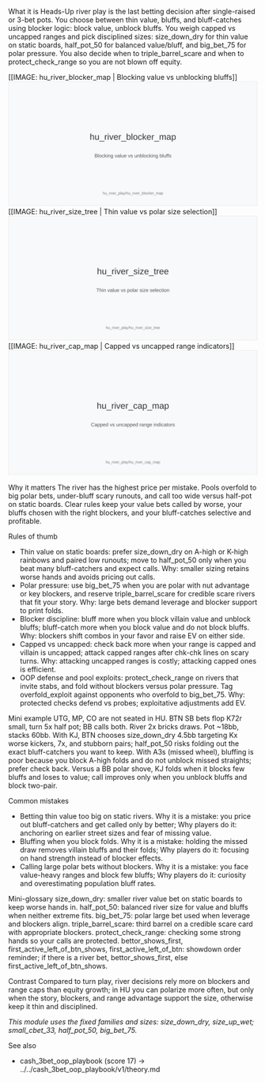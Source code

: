 What it is
Heads-Up river play is the last betting decision after single-raised or 3-bet pots. You choose between thin value, bluffs, and bluff-catches using blocker logic: block value, unblock bluffs. You weigh capped vs uncapped ranges and pick disciplined sizes: size_down_dry for thin value on static boards, half_pot_50 for balanced value/bluff, and big_bet_75 for polar pressure. You also decide when to triple_barrel_scare and when to protect_check_range so you are not blown off equity.

[[IMAGE: hu_river_blocker_map | Blocking value vs unblocking bluffs]]
![Blocking value vs unblocking bluffs](images/hu_river_blocker_map.svg)
[[IMAGE: hu_river_size_tree | Thin value vs polar size selection]]
![Thin value vs polar size selection](images/hu_river_size_tree.svg)
[[IMAGE: hu_river_cap_map | Capped vs uncapped range indicators]]
![Capped vs uncapped range indicators](images/hu_river_cap_map.svg)

Why it matters
The river has the highest price per mistake. Pools overfold to big polar bets, under-bluff scary runouts, and call too wide versus half-pot on static boards. Clear rules keep your value bets called by worse, your bluffs chosen with the right blockers, and your bluff-catches selective and profitable.

Rules of thumb

* Thin value on static boards: prefer size_down_dry on A-high or K-high rainbows and paired low runouts; move to half_pot_50 only when you beat many bluff-catchers and expect calls. Why: smaller sizing retains worse hands and avoids pricing out calls.
* Polar pressure: use big_bet_75 when you are polar with nut advantage or key blockers, and reserve triple_barrel_scare for credible scare rivers that fit your story. Why: large bets demand leverage and blocker support to print folds.
* Blocker discipline: bluff more when you block villain value and unblock bluffs; bluff-catch more when you block value and do not block bluffs. Why: blockers shift combos in your favor and raise EV on either side.
* Capped vs uncapped: check back more when your range is capped and villain is uncapped; attack capped ranges after chk-chk lines on scary turns. Why: attacking uncapped ranges is costly; attacking capped ones is efficient.
* OOP defense and pool exploits: protect_check_range on rivers that invite stabs, and fold without blockers versus polar pressure. Tag overfold_exploit against opponents who overfold to big_bet_75. Why: protected checks defend vs probes; exploitative adjustments add EV.

Mini example
UTG, MP, CO are not seated in HU. BTN SB bets flop K72r small, turn 5x half pot; BB calls both. River 2x bricks draws. Pot ~18bb, stacks 60bb. With KJ, BTN chooses size_down_dry 4.5bb targeting Kx worse kickers, 7x, and stubborn pairs; half_pot_50 risks folding out the exact bluff-catchers you want to keep. With A3s (missed wheel), bluffing is poor because you block A-high folds and do not unblock missed straights; prefer check back. Versus a BB polar shove, KJ folds when it blocks few bluffs and loses to value; call improves only when you unblock bluffs and block two-pair.

Common mistakes

* Betting thin value too big on static rivers. Why it is a mistake: you price out bluff-catchers and get called only by better; Why players do it: anchoring on earlier street sizes and fear of missing value.
* Bluffing when you block folds. Why it is a mistake: holding the missed draw removes villain bluffs and their folds; Why players do it: focusing on hand strength instead of blocker effects.
* Calling large polar bets without blockers. Why it is a mistake: you face value-heavy ranges and block few bluffs; Why players do it: curiosity and overestimating population bluff rates.

Mini-glossary
size_down_dry: smaller river value bet on static boards to keep worse hands in.
half_pot_50: balanced river size for value and bluffs when neither extreme fits.
big_bet_75: polar large bet used when leverage and blockers align.
triple_barrel_scare: third barrel on a credible scare card with appropriate blockers.
protect_check_range: checking some strong hands so your calls are protected.
bettor_shows_first, first_active_left_of_btn_shows, first_active_left_of_btn: showdown order reminder; if there is a river bet, bettor_shows_first, else first_active_left_of_btn_shows.

Contrast
Compared to turn play, river decisions rely more on blockers and range caps than equity growth; in HU you can polarize more often, but only when the story, blockers, and range advantage support the size, otherwise keep it thin and disciplined.

_This module uses the fixed families and sizes: size_down_dry, size_up_wet; small_cbet_33, half_pot_50, big_bet_75._

See also
- cash_3bet_oop_playbook (score 17) -> ../../cash_3bet_oop_playbook/v1/theory.md